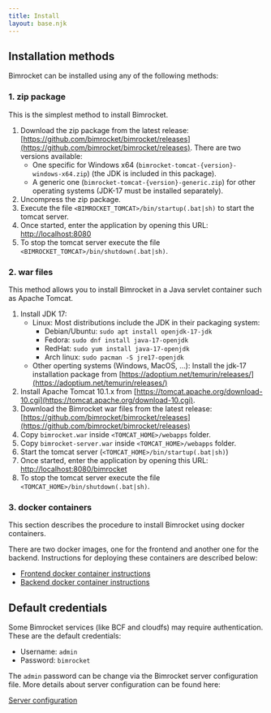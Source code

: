 ```yaml
---
title: Install
layout: base.njk
---
```


## Installation methods
Bimrocket can be installed using any of the following methods:

### 1. zip package
This is the simplest method to install Bimrocket.

1. Download the zip package from the latest release: [https://github.com/bimrocket/bimrocket/releases](https://github.com/bimrocket/bimrocket/releases).
   There are two versions available:
   - One specific for Windows x64 (`bimrocket-tomcat-{version}-windows-x64.zip`) (the JDK is included in this package).
   - A generic one (`bimrocket-tomcat-{version}-generic.zip`) for other operating systems (JDK-17 must be installed separately).
2. Uncompress the zip package.
3. Execute the file `<BIMROCKET_TOMCAT>/bin/startup(.bat|sh)` to start the tomcat server.
4. Once started, enter the application by opening this URL: [http://localhost:8080](http://localhost:8080)
5. To stop the tomcat server execute the file `<BIMROCKET_TOMCAT>/bin/shutdown(.bat|sh)`.

### 2. war files
This method allows you to install Bimrocket in a Java servlet container such as Apache Tomcat.

1. Install JDK 17:
   - Linux: Most distributions include the JDK in their packaging system:
     - Debian/Ubuntu: `sudo apt install openjdk-17-jdk`
     - Fedora: `sudo dnf install java-17-openjdk`
     - RedHat: `sudo yum install java-17-openjdk`
     - Arch linux: `sudo pacman -S jre17-openjdk`
   - Other operting systems (Windows, MacOS, ...): Install the jdk-17 installation package from [https://adoptium.net/temurin/releases/](https://adoptium.net/temurin/releases/)
2. Install Apache Tomcat 10.1.x from [https://tomcat.apache.org/download-10.cgi](https://tomcat.apache.org/download-10.cgi).
3. Download the Bimrocket war files from the latest release: [https://github.com/bimrocket/bimrocket/releases](https://github.com/bimrocket/bimrocket/releases)
4. Copy `bimrocket.war` inside `<TOMCAT_HOME>/webapps` folder.
5. Copy `bimrocket-server.war` inside `<TOMCAT_HOME>/webapps` folder.
6. Start the tomcat server (`<TOMCAT_HOME>/bin/startup(.bat|sh)`)
7. Once started, enter the application by opening this URL: [http://localhost:8080/bimrocket](http://localhost:8080/bimrocket)
8. To stop the tomcat server execute the file `<TOMCAT_HOME>/bin/shutdown(.bat|sh)`.

### 3. docker containers
This section describes the procedure to install Bimrocket using docker containers.

There are two docker images, one for the frontend and another one for the backend. Instructions for deploying these containers are described below:

 - [Frontend docker container instructions](https://github.com/bimrocket/bimrocket/tree/master/bimrocket-webapp/docker)
 - [Backend docker container instructions](https://github.com/bimrocket/bimrocket/tree/master/bimrocket-server/docker)


## Default credentials
Some Bimrocket services (like BCF and cloudfs) may require authentication. These are the default credentials:
 - Username: `admin`
 - Password: `bimrocket`

The `admin` password can be change via the Bimrocket server configuration file. More details about server configuration can be found here:

[Server configuration](https://github.com/bimrocket/bimrocket/wiki/bimrocket-server-configuration)

